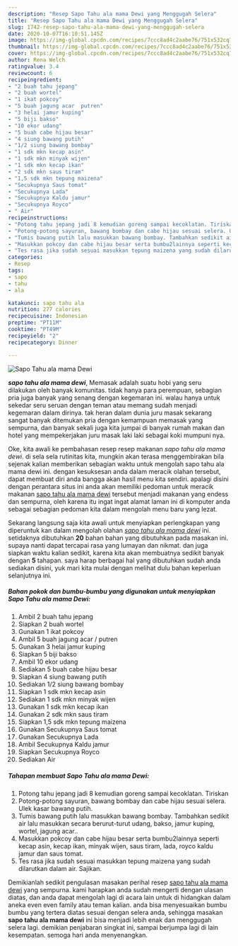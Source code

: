 ```yaml
---
description: "Resep Sapo Tahu ala mama Dewi yang Menggugah Selera"
title: "Resep Sapo Tahu ala mama Dewi yang Menggugah Selera"
slug: 1742-resep-sapo-tahu-ala-mama-dewi-yang-menggugah-selera
date: 2020-10-07T16:10:51.145Z
image: https://img-global.cpcdn.com/recipes/7ccc8ad4c2aabe76/751x532cq70/sapo-tahu-ala-mama-dewi-foto-resep-utama.jpg
thumbnail: https://img-global.cpcdn.com/recipes/7ccc8ad4c2aabe76/751x532cq70/sapo-tahu-ala-mama-dewi-foto-resep-utama.jpg
cover: https://img-global.cpcdn.com/recipes/7ccc8ad4c2aabe76/751x532cq70/sapo-tahu-ala-mama-dewi-foto-resep-utama.jpg
author: Rena Welch
ratingvalue: 3.4
reviewcount: 6
recipeingredient:
- "2 buah tahu jepang"
- "2 buah wortel"
- "1 ikat pokcoy"
- "5 buah jagung acar  putren"
- "3 helai jamur kuping"
- "5 biji bakso"
- "10 ekor udang"
- "5 buah cabe hijau besar"
- "4 siung bawang putih"
- "1/2 siung bawang bombay"
- "1 sdk mkn kecap asin"
- "1 sdk mkn minyak wijen"
- "1 sdk mkn kecap ikan"
- "2 sdk mkn saus tiram"
- "1,5 sdk mkn tepung maizena"
- "Secukupnya Saus tomat"
- "Secukupnya Lada"
- "Secukupnya Kaldu jamur"
- "Secukupnya Royco"
- " Air"
recipeinstructions:
- "Potong tahu jepang jadi 8 kemudian goreng sampai kecoklatan. Tiriskan"
- "Potong-potong sayuran, bawang bombay dan cabe hijau sesuai selera. Ulek kasar bawang putih."
- "Tumis bawang putih lalu masukkan bawang bombay. Tambahkan sedikit air lalu masukkan secara berurut-turut udang, bakso, jamur kuping, wortel, jagung acar.."
- "Masukkan pokcoy dan cabe hijau besar serta bumbu2lainnya seperti kecap asin, kecap ikan, minyak wijen, saus tiram, lada, royco kaldu jamur dan saus tomat."
- "Tes rasa jika sudah sesuai masukkan tepung maizena yang sudah dilarutkan dalam air. Sajikan."
categories:
- Resep
tags:
- sapo
- tahu
- ala

katakunci: sapo tahu ala 
nutrition: 277 calories
recipecuisine: Indonesian
preptime: "PT11M"
cooktime: "PT49M"
recipeyield: "2"
recipecategory: Dinner

---
```



![Sapo Tahu ala mama Dewi](https://img-global.cpcdn.com/recipes/7ccc8ad4c2aabe76/751x532cq70/sapo-tahu-ala-mama-dewi-foto-resep-utama.jpg)

<b><i>sapo tahu ala mama dewi</i></b>, Memasak adalah suatu hobi yang seru dilakukan oleh banyak komunitas. tidak hanya para perempuan, sebagian pria juga banyak yang senang dengan kegemaran ini. walau hanya untuk sekedar seru seruan dengan teman atau memang sudah menjadi kegemaran dalam dirinya. tak heran dalam dunia juru masak sekarang sangat banyak ditemukan pria dengan kemampuan memasak yang sempurna, dan banyak sekali juga kita jumpai di banyak rumah makan dan hotel yang mempekerjakan juru masak laki laki sebagai koki mumpuni nya.

Oke, kita awali ke pembahasan resep resep makanan <i>sapo tahu ala mama dewi</i>. di sela sela rutinitas kita, mungkin akan terasa menggembirakan bila sejenak kalian memberikan sebagian waktu untuk mengolah sapo tahu ala mama dewi ini. dengan kesuksesan anda dalam meracik olahan tersebut, dapat membuat diri anda bangga akan hasil menu kita sendiri. apalagi disini dengan perantara situs ini anda akan memiliki pedoman untuk meracik makanan <u>sapo tahu ala mama dewi</u> tersebut menjadi makanan yang endess dan sempurna, oleh karena itu ingat ingat alamat laman ini di komputer anda sebagai sebagian pedoman kita dalam mengolah menu baru yang lezat.




Sekarang langsung saja kita awali untuk menyiapkan perlengkapan yang diperuntuk kan dalam mengolah olahan <u><i>sapo tahu ala mama dewi</i></u> ini. setidaknya dibutuhkan <b>20</b> bahan bahan yang dibutuhkan pada masakan ini. supaya nanti dapat tercapai rasa yang lumayan dan nikmat. dan juga siapkan waktu kalian sedikit, karena kita akan membuatnya sedikit banyak dengan <b>5</b> tahapan. saya harap berbagai hal yang dibutuhkan sudah anda sediakan disini, yuk mari kita mulai dengan melihat dulu bahan keperluan selanjutnya ini.

<!--inarticleads1-->

##### Bahan pokok dan bumbu-bumbu yang digunakan untuk menyiapkan Sapo Tahu ala mama Dewi:

1. Ambil 2 buah tahu jepang
1. Siapkan 2 buah wortel
1. Gunakan 1 ikat pokcoy
1. Ambil 5 buah jagung acar / putren
1. Gunakan 3 helai jamur kuping
1. Siapkan 5 biji bakso
1. Ambil 10 ekor udang
1. Sediakan 5 buah cabe hijau besar
1. Siapkan 4 siung bawang putih
1. Sediakan 1/2 siung bawang bombay
1. Siapkan 1 sdk mkn kecap asin
1. Sediakan 1 sdk mkn minyak wijen
1. Gunakan 1 sdk mkn kecap ikan
1. Gunakan 2 sdk mkn saus tiram
1. Siapkan 1,5 sdk mkn tepung maizena
1. Gunakan Secukupnya Saus tomat
1. Gunakan Secukupnya Lada
1. Ambil Secukupnya Kaldu jamur
1. Siapkan Secukupnya Royco
1. Sediakan  Air




<!--inarticleads2-->

##### Tahapan membuat Sapo Tahu ala mama Dewi:

1. Potong tahu jepang jadi 8 kemudian goreng sampai kecoklatan. Tiriskan
1. Potong-potong sayuran, bawang bombay dan cabe hijau sesuai selera. Ulek kasar bawang putih.
1. Tumis bawang putih lalu masukkan bawang bombay. Tambahkan sedikit air lalu masukkan secara berurut-turut udang, bakso, jamur kuping, wortel, jagung acar..
1. Masukkan pokcoy dan cabe hijau besar serta bumbu2lainnya seperti kecap asin, kecap ikan, minyak wijen, saus tiram, lada, royco kaldu jamur dan saus tomat.
1. Tes rasa jika sudah sesuai masukkan tepung maizena yang sudah dilarutkan dalam air. Sajikan.




Demikianlah sedikit pengulasan masakan perihal resep <u>sapo tahu ala mama dewi</u> yang sempurna. kami harapkan anda sudah mengerti dengan ulasan diatas, dan anda dapat mengolah lagi di acara lain untuk di hidangkan dalam aneka even even family atau teman kalian. anda bisa menyesuaikan bumbu bumbu yang tertera diatas sesuai dengan selera anda, sehingga masakan <b>sapo tahu ala mama dewi</b> ini bisa menjadi lebih enak dan menggugah selera lagi. demikian penjabaran singkat ini, sampai berjumpa lagi di lain kesempatan. semoga hari anda menyenangkan.
